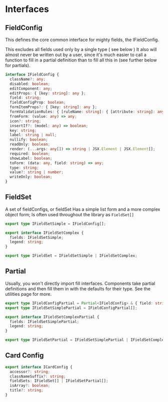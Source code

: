 # Interfaces

## FieldConfig

This defines the core common interface for mighty fields, the IFieldConfig.

This excludes all fields used only by a single type ( see below )
It also will almost never be written out by a user, since it's
much easier to call a function to fill in a partial definition
than to fill all this in (see further below for partials).

```ts
interface IFieldConfig {
  className?: any;
  disabled: boolean;
  editComponent: any;
  editProps: { [key: string]: any };
  field: string;
  fieldConfigProp: boolean;
  formItemProps?: { [key: string]: any };
  formValidationRules: { [ruleName: string]: { [attribute: string]: any } };
  fromForm: (value: any) => any;
  icon?: string;
  insertIf?: (model: any) => boolean;
  key: string;
  label: string | null;
  nullify: boolean;
  readOnly: boolean;
  render: (...args: any[]) => string | JSX.Element | JSX.Element[];
  required: boolean;
  showLabel: boolean;
  toForm: (data: any, field: string) => any;
  type: string;
  value?: string | number;
  writeOnly: boolean;
}
```

## FieldSet


A set of fieldConfigs, or fieldSet
Has a simple list form and a more complex object form;
Is often used throughout the library as `FieldSet[]`
```ts
export type IFieldSetSimple = IFieldConfig[];

export interface IFieldSetComplex {
  fields: IFieldSetSimple;
  legend: string;
}

export type IFieldSet = IFieldSetSimple | IFieldSetComplex;
```

## Partial

Usually, you won't directly import fill interfaces. Components take partial
definitions and then fill them in with the defaults for their type. See the
utilities page for more.


```ts
export type IFieldConfigPartial = Partial<IFieldConfig> & { field: string; };
export type IFieldSetSimplePartial = IFieldConfigPartial[];

export interface IFieldSetComplexPartial {
  fields: IFieldSetSimplePartial;
  legend: string;
}

export type IFieldSetPartial = IFieldSetSimplePartial | IFieldSetComplexPartial;
```

## Card Config

```ts
export interface ICardConfig {
  accessor?: string;
  classNameSuffix?: string;
  fieldSets: IFieldSet[] | IFieldSetPartial[];
  isArray?: boolean;
  title?: string;
}
```
